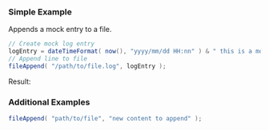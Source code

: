 ### Simple Example

Appends a mock entry to a file.


```java
// Create mock log entry
logEntry = dateTimeFormat( now(), "yyyy/mm/dd HH:nn" ) & " this is a mock log entry!";
// Append line to file
fileAppend( "/path/to/file.log", logEntry );

```

Result: 

### Additional Examples


```java
fileAppend( "path/to/file", "new content to append" );

```


